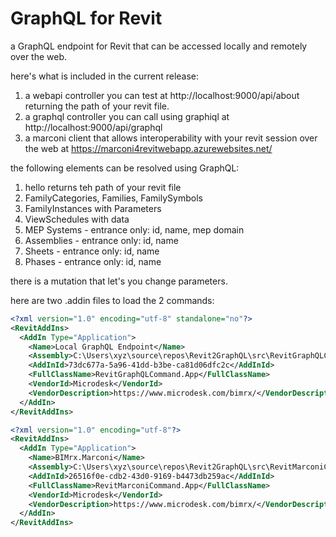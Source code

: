 # GraphQL for Revit
a GraphQL endpoint for Revit that can be accessed locally and remotely over the web.

here's what is included in the current release:

1) a webapi controller you can test at http://localhost:9000/api/about returning the path of your revit file.
1) a graphql controller you can call using graphiql at http://localhost:9000/api/graphql
1) a marconi client that allows interoperability with your revit session over the web at https://marconi4revitwebapp.azurewebsites.net/

the following elements can be resolved using GraphQL:

1) hello returns teh path of your revit file
1) FamilyCategories, Families, FamilySymbols
1) FamilyInstances with Parameters
1) ViewSchedules with data
1) MEP Systems - entrance only: id, name, mep domain
1) Assemblies - entrance only: id, name
1) Sheets - entrance only: id, name
1) Phases - entrance only: id, name

there is a mutation that let's you change parameters.

here are two .addin files to load the 2 commands:

~~~ XML
<?xml version="1.0" encoding="utf-8" standalone="no"?>
<RevitAddIns>
  <AddIn Type="Application">
    <Name>Local GraphQL Endpoint</Name>
    <Assembly>C:\Users\xyz\source\repos\Revit2GraphQL\src\RevitGraphQLCommand\bin\Debug\RevitGraphQLCommand.dll</Assembly>
    <AddInId>73dc677a-5a96-41dd-b3be-ca81d06dfc2c</AddInId>
    <FullClassName>RevitGraphQLCommand.App</FullClassName>
    <VendorId>Microdesk</VendorId>
    <VendorDescription>https://www.microdesk.com/bimrx/</VendorDescription>
  </AddIn>
</RevitAddIns>
~~~

~~~ XML
<?xml version="1.0" encoding="utf-8"?>
<RevitAddIns>
  <AddIn Type="Application">
    <Name>BIMrx.Marconi</Name>
    <Assembly>C:\Users\xyz\source\repos\Revit2GraphQL\src\RevitMarconiCommand\bin\Debug\RevitMarconiCommand.dll</Assembly>
    <AddInId>26516f0e-cdb2-43d0-9169-b4473db259ac</AddInId>
    <FullClassName>RevitMarconiCommand.App</FullClassName>
    <VendorId>Microdesk</VendorId>
    <VendorDescription>https://www.microdesk.com/bimrx/</VendorDescription>
  </AddIn>
</RevitAddIns>
~~~


